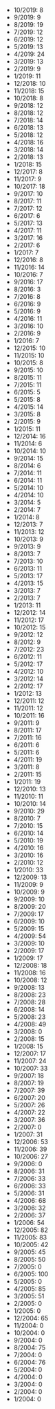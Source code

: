 *  10/2019: 8
*  9/2019: 9
*  8/2019: 19
*  7/2019: 12
*  6/2019: 12
*  5/2019: 13
*  4/2019: 24
*  3/2019: 13
*  2/2019: 9
*  1/2019: 11
*  12/2018: 10
*  11/2018: 15
*  10/2018: 8
*  9/2018: 12
*  8/2018: 12
*  7/2018: 14
*  6/2018: 13
*  5/2018: 12
*  4/2018: 16
*  3/2018: 14
*  2/2018: 13
*  1/2018: 15
*  12/2017: 8
*  11/2017: 9
*  10/2017: 18
*  9/2017: 10
*  8/2017: 11
*  7/2017: 12
*  6/2017: 6
*  5/2017: 13
*  4/2017: 11
*  3/2017: 16
*  2/2017: 6
*  1/2017: 7
*  12/2016: 8
*  11/2016: 14
*  10/2016: 7
*  9/2016: 17
*  8/2016: 3
*  7/2016: 8
*  6/2016: 9
*  5/2016: 9
*  4/2016: 11
*  3/2016: 10
*  2/2016: 9
*  1/2016: 7
*  12/2015: 10
*  11/2015: 10
*  10/2015: 8
*  9/2015: 10
*  8/2015: 11
*  7/2015: 11
*  6/2015: 5
*  5/2015: 8
*  4/2015: 14
*  3/2015: 8
*  2/2015: 9
*  1/2015: 11
*  12/2014: 16
*  11/2014: 6
*  10/2014: 10
*  9/2014: 15
*  8/2014: 6
*  7/2014: 11
*  6/2014: 11
*  5/2014: 10
*  4/2014: 10
*  3/2014: 5
*  2/2014: 7
*  1/2014: 8
*  12/2013: 7
*  11/2013: 12
*  10/2013: 9
*  9/2013: 9
*  8/2013: 7
*  7/2013: 10
*  6/2013: 11
*  5/2013: 17
*  4/2013: 15
*  3/2013: 7
*  2/2013: 7
*  1/2013: 11
*  12/2012: 14
*  11/2012: 17
*  10/2012: 15
*  9/2012: 12
*  8/2012: 9
*  7/2012: 23
*  6/2012: 11
*  5/2012: 17
*  4/2012: 10
*  3/2012: 14
*  2/2012: 17
*  1/2012: 13
*  12/2011: 12
*  11/2011: 12
*  10/2011: 16
*  9/2011: 9
*  8/2011: 17
*  7/2011: 16
*  6/2011: 6
*  5/2011: 6
*  4/2011: 19
*  3/2011: 8
*  2/2011: 15
*  1/2011: 19
*  12/2010: 13
*  11/2010: 11
*  10/2010: 14
*  9/2010: 29
*  8/2010: 7
*  7/2010: 15
*  6/2010: 14
*  5/2010: 19
*  4/2010: 16
*  3/2010: 16
*  2/2010: 12
*  1/2010: 33
*  12/2009: 13
*  11/2009: 9
*  10/2009: 9
*  9/2009: 10
*  8/2009: 20
*  7/2009: 17
*  6/2009: 10
*  5/2009: 15
*  4/2009: 54
*  3/2009: 10
*  2/2009: 17
*  1/2009: 17
*  12/2008: 18
*  11/2008: 16
*  10/2008: 12
*  9/2008: 13
*  8/2008: 23
*  7/2008: 28
*  6/2008: 14
*  5/2008: 23
*  4/2008: 49
*  3/2008: 0
*  2/2008: 15
*  1/2008: 15
*  12/2007: 17
*  11/2007: 24
*  10/2007: 33
*  9/2007: 18
*  8/2007: 19
*  7/2007: 39
*  6/2007: 20
*  5/2007: 26
*  4/2007: 22
*  3/2007: 36
*  2/2007: 0
*  1/2007: 31
*  12/2006: 53
*  11/2006: 39
*  10/2006: 27
*  9/2006: 0
*  8/2006: 31
*  7/2006: 33
*  6/2006: 33
*  5/2006: 31
*  4/2006: 68
*  3/2006: 32
*  2/2006: 37
*  1/2006: 54
*  12/2005: 82
*  11/2005: 83
*  10/2005: 42
*  9/2005: 45
*  8/2005: 50
*  7/2005: 0
*  6/2005: 100
*  5/2005: 0
*  4/2005: 85
*  3/2005: 51
*  2/2005: 0
*  1/2005: 0
*  12/2004: 65
*  11/2004: 0
*  10/2004: 0
*  9/2004: 0
*  8/2004: 75
*  7/2004: 0
*  6/2004: 76
*  5/2004: 0
*  4/2004: 0
*  3/2004: 0
*  2/2004: 0
*  1/2004: 0